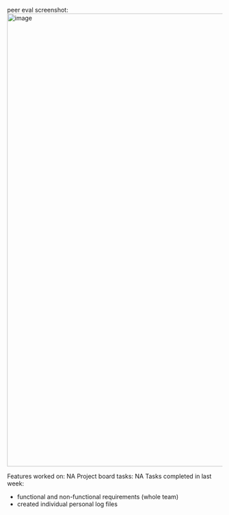 peer eval screenshot: 
<img width="1636" height="1057" alt="image" src="https://github.com/user-attachments/assets/1d1bf00c-c011-4dd0-b77a-12938d20f3e3" />

Features worked on: NA
Project board tasks: NA
Tasks completed in last week:
  - functional and non-functional requirements (whole team)
  - created individual personal log files
    
